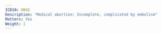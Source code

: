 ```yaml
---
ICD10: O042
Description: "Medical abortion: Incomplete, complicated by embolism"
Matters: Yes
Weight: 1
---
```


